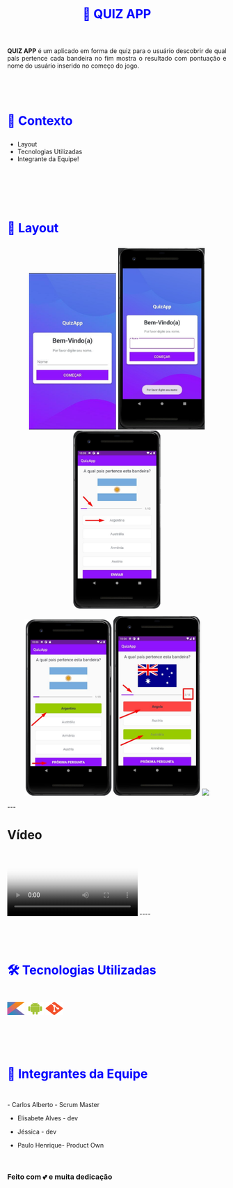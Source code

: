 <h1 align="center">
    <br>
    <p align="center" style="color: #0000FF; font-weight: bold;">🚀 QUIZ APP</p>
</h1>

<br>

<p align="justify"> <strong>QUIZ APP</strong> é um aplicado em forma de quiz para o usuário descobrir de qual país pertence cada bandeira no fim mostra o resultado com pontuação e nome do usuário inserido no começo do jogo.
<br>

<h1>
    <br>
    <p style="color: #0000FF; font-weight: bold;">🧠 Contexto</p>
</h1>

- Layout 
- Tecnologias Utilizadas
- Integrante da Equipe!

<br>


 <h1>
    <br>
    <p style="color: #0000FF; font-weight: bold;">🎨 Layout</p>
</h1>

<p align="center">
     <img src="./imagem/img1.png"  width="200px">
     <img src="./imagem/img2.png" width="200px">
     <img src="./imagem/img3.png" width="200px">
</p>
<p align="center">
     <img src="./imagem/img4.png"  width="200px">
     <img src="./imagem/img5.png" width="200px">
     <img src="./imagem/img6.pngg" width="200px">
</p>
---
<h1> Vídeo </h1>
    <video src=”[meuvideo.mp4](https://youtu.be/UqcCfDFHods)″ width=”300″ height=”150″ poster=”teste.jpg” controls> </video>
----

<h1>
    <br>
    <p style="color: #0000FF; font-weight: bold;">🛠️ Tecnologias Utilizadas</p>
</h1>

<div style="display: inline_block"><br>
 
  <img align="center" alt="Kotlin" height="30" width="40" src="https://raw.githubusercontent.com/devicons/devicon/master/icons/kotlin/kotlin-original.svg">
  <img align="center" alt="Android" height="30" width="40" src="https://raw.githubusercontent.com/devicons/devicon/master/icons/android/android-original.svg">
  <img align="center" alt="Git" height="30" width="40" src="https://raw.githubusercontent.com/devicons/devicon/master/icons/git/git-original.svg">
 
</div>

<br>

<h1>
    <br>
    <p style="color: #0000FF; font-weight: bold;">👋 Integrantes da Equipe</p>
</h1>

<br>
- Carlos Alberto - Scrum Master

- Elisabete Alves - dev

- Jéssica - dev

- Paulo Henrique- Product Own 

<br>

### Feito com 💕 e muita dedicação
